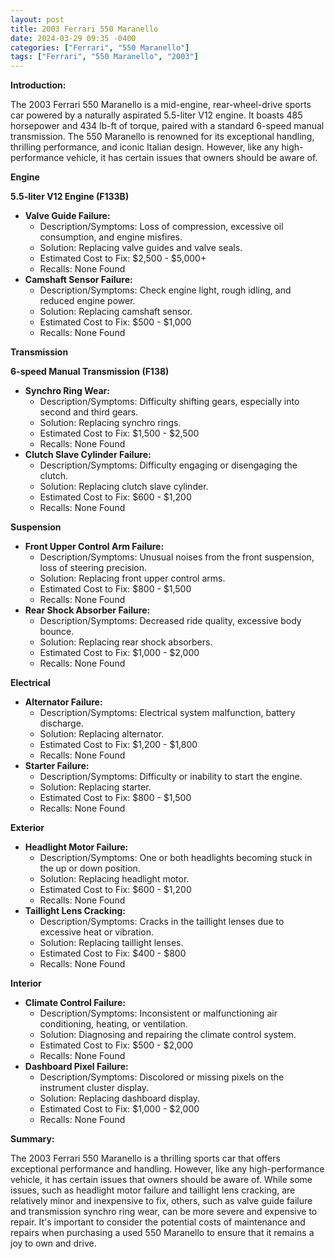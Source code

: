 ```yaml
---
layout: post
title: 2003 Ferrari 550 Maranello
date: 2024-03-29 09:35 -0400
categories: ["Ferrari", "550 Maranello"]
tags: ["Ferrari", "550 Maranello", "2003"]
---
```

**Introduction:**

The 2003 Ferrari 550 Maranello is a mid-engine, rear-wheel-drive sports car powered by a naturally aspirated 5.5-liter V12 engine. It boasts 485 horsepower and 434 lb-ft of torque, paired with a standard 6-speed manual transmission. The 550 Maranello is renowned for its exceptional handling, thrilling performance, and iconic Italian design. However, like any high-performance vehicle, it has certain issues that owners should be aware of.

**Engine**

**5.5-liter V12 Engine (F133B)**

- **Valve Guide Failure:**
  - Description/Symptoms: Loss of compression, excessive oil consumption, and engine misfires.
  - Solution: Replacing valve guides and valve seals.
  - Estimated Cost to Fix: $2,500 - $5,000+
  - Recalls: None Found
- **Camshaft Sensor Failure:**
  - Description/Symptoms: Check engine light, rough idling, and reduced engine power.
  - Solution: Replacing camshaft sensor.
  - Estimated Cost to Fix: $500 - $1,000
  - Recalls: None Found

**Transmission**

**6-speed Manual Transmission (F138)**

- **Synchro Ring Wear:**
  - Description/Symptoms: Difficulty shifting gears, especially into second and third gears.
  - Solution: Replacing synchro rings.
  - Estimated Cost to Fix: $1,500 - $2,500
  - Recalls: None Found
- **Clutch Slave Cylinder Failure:**
  - Description/Symptoms: Difficulty engaging or disengaging the clutch.
  - Solution: Replacing clutch slave cylinder.
  - Estimated Cost to Fix: $600 - $1,200
  - Recalls: None Found

**Suspension**

- **Front Upper Control Arm Failure:**
  - Description/Symptoms: Unusual noises from the front suspension, loss of steering precision.
  - Solution: Replacing front upper control arms.
  - Estimated Cost to Fix: $800 - $1,500
  - Recalls: None Found
- **Rear Shock Absorber Failure:**
  - Description/Symptoms: Decreased ride quality, excessive body bounce.
  - Solution: Replacing rear shock absorbers.
  - Estimated Cost to Fix: $1,000 - $2,000
  - Recalls: None Found

**Electrical**

- **Alternator Failure:**
  - Description/Symptoms: Electrical system malfunction, battery discharge.
  - Solution: Replacing alternator.
  - Estimated Cost to Fix: $1,200 - $1,800
  - Recalls: None Found
- **Starter Failure:**
  - Description/Symptoms: Difficulty or inability to start the engine.
  - Solution: Replacing starter.
  - Estimated Cost to Fix: $800 - $1,500
  - Recalls: None Found

**Exterior**

- **Headlight Motor Failure:**
  - Description/Symptoms: One or both headlights becoming stuck in the up or down position.
  - Solution: Replacing headlight motor.
  - Estimated Cost to Fix: $600 - $1,200
  - Recalls: None Found
- **Taillight Lens Cracking:**
  - Description/Symptoms: Cracks in the taillight lenses due to excessive heat or vibration.
  - Solution: Replacing taillight lenses.
  - Estimated Cost to Fix: $400 - $800
  - Recalls: None Found

**Interior**

- **Climate Control Failure:**
  - Description/Symptoms: Inconsistent or malfunctioning air conditioning, heating, or ventilation.
  - Solution: Diagnosing and repairing the climate control system.
  - Estimated Cost to Fix: $500 - $2,000
  - Recalls: None Found
- **Dashboard Pixel Failure:**
  - Description/Symptoms: Discolored or missing pixels on the instrument cluster display.
  - Solution: Replacing dashboard display.
  - Estimated Cost to Fix: $1,000 - $2,000
  - Recalls: None Found

**Summary:**

The 2003 Ferrari 550 Maranello is a thrilling sports car that offers exceptional performance and handling. However, like any high-performance vehicle, it has certain issues that owners should be aware of. While some issues, such as headlight motor failure and taillight lens cracking, are relatively minor and inexpensive to fix, others, such as valve guide failure and transmission synchro ring wear, can be more severe and expensive to repair. It's important to consider the potential costs of maintenance and repairs when purchasing a used 550 Maranello to ensure that it remains a joy to own and drive.

